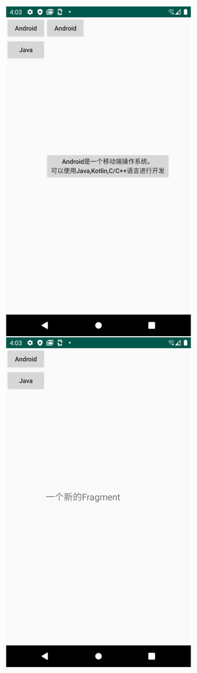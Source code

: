 ![android-fragment](screenshot/android-fragment.png)
![java-fragment](screenshot/java-fragment.png)
